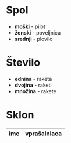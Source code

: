 # Spol
+ **moški** - pilot
+ **ženski** - poveljnica
+ **srednji** - plovilo
# Število
+ **ednina** - raketa
+ **dvojina** - raketi
+ **množina** - rakete
# Sklon
| ime | vprašalniaca |
| --- | ------------ |